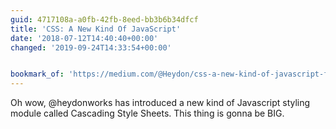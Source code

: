 ```yaml
---
guid: 4717108a-a0fb-42fb-8eed-bb3b6b34dfcf
title: 'CSS: A New Kind Of JavaScript'
date: '2018-07-12T14:40:40+00:00'
changed: '2019-09-24T14:33:54+00:00'


bookmark_of: 'https://medium.com/@Heydon/css-a-new-kind-of-javascript-fcf730d33ce7'
---
```



Oh wow, @heydonworks has introduced a new kind of Javascript styling module called Cascading Style Sheets. This thing is gonna be BIG.
